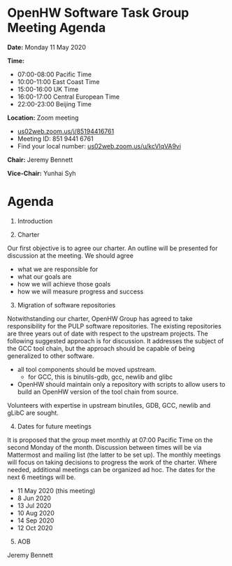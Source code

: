 # OpenHW Software Task Group Meeting Agenda

**Date:** Monday 11 May 2020

**Time:**

- 07:00-08:00 Pacific Time
- 10:00-11:00 East Coast Time
- 15:00-16:00 UK Time
- 16:00-17:00 Central European Time
- 22:00-23:00 Beijing Time

**Location:** Zoom meeting

- [us02web.zoom.us/j/85194416761](https://us02web.zoom.us/j/85194416761)
- Meeting ID: 851 9441 6761
- Find your local number: [us02web.zoom.us/u/kcVlqVA9vi](https://us02web.zoom.us/u/kcVlqVA9vi)

**Chair:** Jeremy Bennett

**Vice-Chair:** Yunhai Syh

# Agenda

1. Introduction

2. Charter

Our first objective is to agree our charter. An outline will be presented for discussion at the meeting. We should agree
- what we are responsible for
- what our goals are
- how we will achieve those goals
- how we will measure progress and success

3. Migration of software repositories

Notwithstanding our charter, OpenHW Group has agreed to take responsibility for the PULP software repositories. The existing repositories are three years out of date with respect to the upstream projects. The following suggested approach is for discussion. It addresses the subject of the GCC tool chain, but the approach should be capable of being generalized to other software.
- all tool components should be moved upstream.
  - for GCC, this is binutils-gdb, gcc, newlib and glibc
- OpenHW should maintain only a repository with scripts to allow users to build an OpenHW version of the tool chain from source.

Volunteers with expertise in upstream binutiles, GDB, GCC, newlib and gLibC are sought.

4. Dates for future meetings

It is proposed that the group meet monthly at 07:00 Pacific Time on the second Monday of the month. Discussion between times will be via Mattermost and mailing list (the latter to be set up). The monthly meetings will focus on taking decisions to progress the work of the charter. Where needed, additional meetings can be organized ad hoc. The dates for the next 6 meetings will be.

- 11 May 2020 (this meeting)
-  8 Jun 2020
- 13 Jul 2020
- 10 Aug 2020
- 14 Sep 2020
- 12 Oct 2020

5. AOB


Jeremy Bennett
